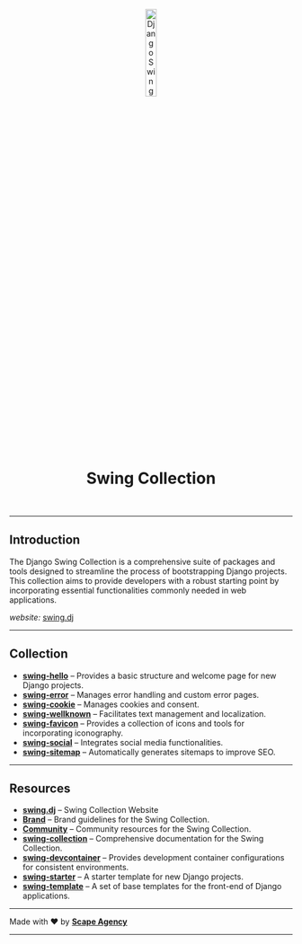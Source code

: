 <p align="center">
    <img src="https://github.com/swing-collection/swing.dj/blob/85830584264bca52c02e1f0dcfa3648f84783805/res/swing-logo.png" width="20%" height="20%" alt="Django Swing Logo">
</p>
<h1 align='center' style='border-bottom: none;'>Swing Collection</h1>
<br/>

---

## Introduction

The Django Swing Collection is a comprehensive suite of packages and tools designed to streamline the process of bootstrapping Django projects. This collection aims to provide developers with a robust starting point by incorporating essential functionalities commonly needed in web applications.

_website:_ [swing.dj](https://www.swing.dj)

---

## Collection

- **[swing-hello](https://github.com/swing-collection/swing-hello)** – Provides a basic structure and welcome page for new Django projects.
- **[swing-error](https://github.com/swing-collection/swing-error)** – Manages error handling and custom error pages.
- **[swing-cookie](https://github.com/swing-collection/swing-cookie)** – Manages cookies and consent.
- **[swing-wellknown](https://github.com/swing-collection/swing-wellknown)** – Facilitates text management and localization.
- **[swing-favicon](https://github.com/swing-collection/swing-favicon)** – Provides a collection of icons and tools for incorporating iconography.
- **[swing-social](https://github.com/swing-collection/swing-social)** – Integrates social media functionalities.
- **[swing-sitemap](https://github.com/swing-collection/swing-sitemap)** – Automatically generates sitemaps to improve SEO.

---

## Resources

- **[swing.dj](https://github.com/swing-collection/swing.dj)** – Swing Collection Website
- **[Brand](https://github.com/swing-collection/brand)** – Brand guidelines for the Swing Collection.
- **[Community](https://github.com/swing-collection/brand)** – Community resources for the Swing Collection.
- **[swing-collection](https://github.com/swing-collection/swing-collection)** – Comprehensive documentation for the Swing Collection.
- **[swing-devcontainer](https://github.com/swing-collection/swing-devcontainer)** – Provides development container configurations for consistent environments.
- **[swing-starter](https://github.com/swing-collection/swing-starter)** – A starter template for new Django projects.
- **[swing-template](https://github.com/swing-collection/swing-template)** – A set of base templates for the front-end of Django applications.

---

Made with ❤️ by **[Scape Agency](https://www.scape.agency)**

---

